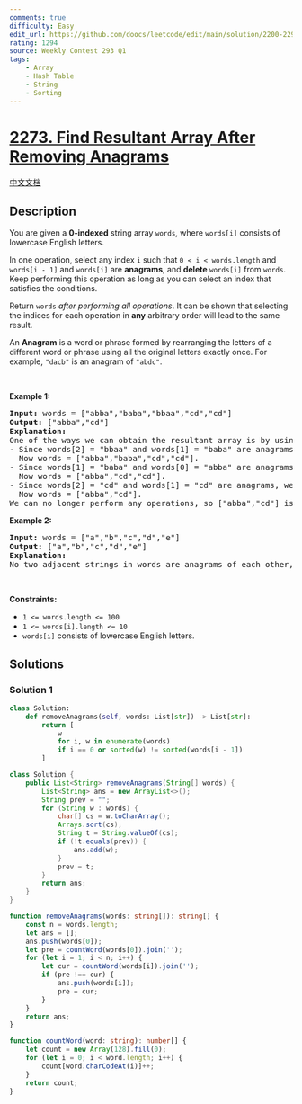 ```yaml
---
comments: true
difficulty: Easy
edit_url: https://github.com/doocs/leetcode/edit/main/solution/2200-2299/2273.Find%20Resultant%20Array%20After%20Removing%20Anagrams/README_EN.md
rating: 1294
source: Weekly Contest 293 Q1
tags:
    - Array
    - Hash Table
    - String
    - Sorting
---
```


<!-- problem:start -->

# [2273. Find Resultant Array After Removing Anagrams](https://leetcode.com/problems/find-resultant-array-after-removing-anagrams)

[中文文档](/solution/2200-2299/2273.Find%20Resultant%20Array%20After%20Removing%20Anagrams/README.md)

## Description

<p>You are given a <strong>0-indexed</strong> string array <code>words</code>, where <code>words[i]</code> consists of lowercase English letters.</p>

<p>In one operation, select any index <code>i</code> such that <code>0 &lt; i &lt; words.length</code> and <code>words[i - 1]</code> and <code>words[i]</code> are <strong>anagrams</strong>, and <strong>delete</strong> <code>words[i]</code> from <code>words</code>. Keep performing this operation as long as you can select an index that satisfies the conditions.</p>

<p>Return <code>words</code> <em>after performing all operations</em>. It can be shown that selecting the indices for each operation in <strong>any</strong> arbitrary order will lead to the same result.</p>

<p>An <strong>Anagram</strong> is a word or phrase formed by rearranging the letters of a different word or phrase using all the original letters exactly once. For example, <code>&quot;dacb&quot;</code> is an anagram of <code>&quot;abdc&quot;</code>.</p>

<p>&nbsp;</p>
<p><strong class="example">Example 1:</strong></p>

<pre>
<strong>Input:</strong> words = [&quot;abba&quot;,&quot;baba&quot;,&quot;bbaa&quot;,&quot;cd&quot;,&quot;cd&quot;]
<strong>Output:</strong> [&quot;abba&quot;,&quot;cd&quot;]
<strong>Explanation:</strong>
One of the ways we can obtain the resultant array is by using the following operations:
- Since words[2] = &quot;bbaa&quot; and words[1] = &quot;baba&quot; are anagrams, we choose index 2 and delete words[2].
  Now words = [&quot;abba&quot;,&quot;baba&quot;,&quot;cd&quot;,&quot;cd&quot;].
- Since words[1] = &quot;baba&quot; and words[0] = &quot;abba&quot; are anagrams, we choose index 1 and delete words[1].
  Now words = [&quot;abba&quot;,&quot;cd&quot;,&quot;cd&quot;].
- Since words[2] = &quot;cd&quot; and words[1] = &quot;cd&quot; are anagrams, we choose index 2 and delete words[2].
  Now words = [&quot;abba&quot;,&quot;cd&quot;].
We can no longer perform any operations, so [&quot;abba&quot;,&quot;cd&quot;] is the final answer.</pre>

<p><strong class="example">Example 2:</strong></p>

<pre>
<strong>Input:</strong> words = [&quot;a&quot;,&quot;b&quot;,&quot;c&quot;,&quot;d&quot;,&quot;e&quot;]
<strong>Output:</strong> [&quot;a&quot;,&quot;b&quot;,&quot;c&quot;,&quot;d&quot;,&quot;e&quot;]
<strong>Explanation:</strong>
No two adjacent strings in words are anagrams of each other, so no operations are performed.</pre>

<p>&nbsp;</p>
<p><strong>Constraints:</strong></p>

<ul>
	<li><code>1 &lt;= words.length &lt;= 100</code></li>
	<li><code>1 &lt;= words[i].length &lt;= 10</code></li>
	<li><code>words[i]</code> consists of lowercase English letters.</li>
</ul>

## Solutions

<!-- solution:start -->

### Solution 1

<!-- tabs:start -->

```python
class Solution:
    def removeAnagrams(self, words: List[str]) -> List[str]:
        return [
            w
            for i, w in enumerate(words)
            if i == 0 or sorted(w) != sorted(words[i - 1])
        ]
```

```java
class Solution {
    public List<String> removeAnagrams(String[] words) {
        List<String> ans = new ArrayList<>();
        String prev = "";
        for (String w : words) {
            char[] cs = w.toCharArray();
            Arrays.sort(cs);
            String t = String.valueOf(cs);
            if (!t.equals(prev)) {
                ans.add(w);
            }
            prev = t;
        }
        return ans;
    }
}
```

```ts
function removeAnagrams(words: string[]): string[] {
    const n = words.length;
    let ans = [];
    ans.push(words[0]);
    let pre = countWord(words[0]).join('');
    for (let i = 1; i < n; i++) {
        let cur = countWord(words[i]).join('');
        if (pre !== cur) {
            ans.push(words[i]);
            pre = cur;
        }
    }
    return ans;
}

function countWord(word: string): number[] {
    let count = new Array(128).fill(0);
    for (let i = 0; i < word.length; i++) {
        count[word.charCodeAt(i)]++;
    }
    return count;
}
```

<!-- tabs:end -->

<!-- solution:end -->

<!-- problem:end -->
